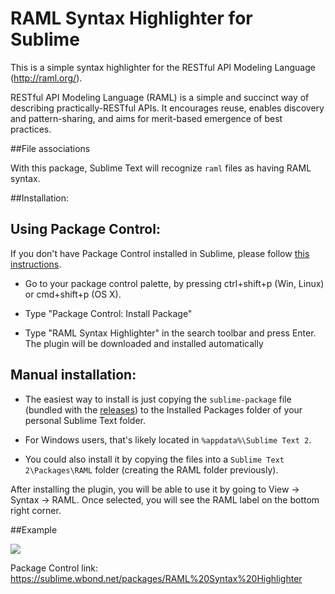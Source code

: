RAML Syntax Highlighter for Sublime
===================================

This is a simple syntax highlighter for the RESTful API Modeling Language (http://raml.org/).

RESTful API Modeling Language (RAML) is a simple and succinct way of describing practically-RESTful APIs. It encourages reuse, enables discovery and pattern-sharing, and aims for merit-based emergence of best practices.

##File associations

With this package, Sublime Text will recognize `raml` files as having RAML syntax.

##Installation:


Using Package Control:
---------------------
 If you don't have Package Control installed in Sublime, please follow [this instructions](https://sublime.wbond.net/installation).

 - Go to your package control palette, by pressing ctrl+shift+p (Win,
    Linux) or cmd+shift+p (OS X). 
    
 - Type "Package Control: Install Package"
    
 - Type "RAML Syntax Highlighter" in the search toolbar and press Enter. The plugin will be downloaded and installed automatically

Manual installation:
-------------------

 - The easiest way to install is just copying the `sublime-package` file (bundled with the [releases](https://github.com/mulesoft/raml-sublime-plugin/releases)) to the Installed Packages folder of your personal Sublime Text folder.
          
 - For Windows users, that's likely located in `%appdata%\Sublime Text 2`.

 - You could also install it by copying the files into a `Sublime Text 2\Packages\RAML` folder (creating the RAML folder previously).


After installing the plugin, you will be able to use it by going to View -> Syntax -> RAML.
Once selected, you will see the RAML label on the bottom right corner.

##Example

![](https://raw2.github.com/mulesoft/raml-sublime-plugin/master/demo.png)

Package Control link: https://sublime.wbond.net/packages/RAML%20Syntax%20Highlighter
